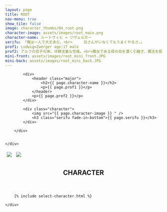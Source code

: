 ```yaml
---
layout: page
title: ROOT
nav-menu: true
show_tile: false
image: character_thumbs/04_root.png
character-image: assets/images/root_main.png
character-name: ルートヴィヒ = ツヴェルガー
serifu: 「俺は一人で大丈夫だ。<br>　　　兄さんがいなくてもうまくやるさ。」
prof1: Ludwig=Zwerger age:17 male
prof2: アルフの双子の弟。冷静沈着な性格。<br>魔女である母の血を濃く引継ぎ、魔法を扱うのが得意。<br>生まれつき呪いにかかっており、永久に死ぬことができない。<br>アルフと呪いを解く方法を探す旅をしている。
mini-front: assets/images/root_mini_front.JPG
mini-back: assets/images/root_mini_back.JPG
---
```


<!-- Main -->
<div id="main">

<!-- One -->
<section id="one">
	<div class="inner">
		<div class="flexcontainer ">

			<div>
				<header class="major">
					<h2>{{ page.character-name }}</h2>
					<p>{{ page.prof1 }}</p>
				</header>
				<p>{{ page.prof2 }}</p>
			</div>

			<div class="character">
				<img src="{{ page.character-image }} " />
				<h3 class="serifu fade-in-bottom">{{ page.serifu }}</h3>
			</div>

		</div>


	</div>
</section>

<!-- Two -->
<section id="two">
	<div class="inner">
		<div class="flexcontainer">
			<img class="miniflexitem" src="{{ page.mini-front }} " style="margin:5px;"/>
			<img class="miniflexitem" src="{{ page.mini-back }} " style="margin:5px;"/>
		</div>
	</div>
</section>

<!-- Three -->
<section id="three">
	<div class="inner">
		<header class="major">
			<h2>CHARACTER</h2>
		</header>

		{% include select-character.html %}

	</div>
</section>
</div>